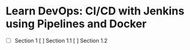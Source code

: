 # Learn DevOps: CI/CD with Jenkins using Pipelines and Docker

- [ ] Section 1
    [ ] Section 1.1
    [ ] Section 1.2


    
